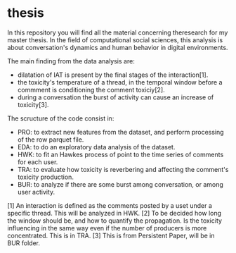 # thesis
In this repository you will find all the material concerning theresearch for my  master thesis.
In the field of computational social sciences, this analysis is about conversation's dynamics and human behavior in digital environments.
 
The main finding from the data analysis are:
- dilatation of IAT is present by the final stages of the interaction[1]. 
- the toxicity's temperature of a thread, in the temporal window before a commment is conditioning the comment toxiciy[2].
- during a conversation the burst of activity can cause an increase of toxicity[3].
 

The scructure of the code consist in: 
- PRO: to extract new features from the dataset, and perform processing  of the row parquet file.  
- EDA: to do an exploratory data analysis of the dataset. 
- HWK: to fit an Hawkes process of point to the time series of comments for each user.
- TRA: to evaluate how toxicity is reverbering and affecting the comment's toxicity production.
- BUR: to analyze if there are some burst among conversation, or among user activity.


[1] An interaction is defined as the comments posted by a uset under a specific thread. This will be analyzed in HWK.
[2] To be decided how long the window should be, and how to quantify the propagation. Is the toxicity influencing in the same way even if the number of producers is more concentrated. This is in TRA.
[3] This is from Persistent Paper, will be in BUR folder.




